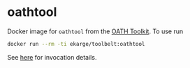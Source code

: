 
oathtool
========

Docker image for `oathtool` from the
[OATH Toolkit](http://www.nongnu.org/oath-toolkit/oathtool.1.html). To use run

```bash
docker run --rm -ti ekarge/toolbelt:oathtool
```

See [here](http://www.nongnu.org/oath-toolkit/oathtool.1.html) for invocation
details.
